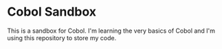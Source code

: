 # Cobol Sandbox

This is a sandbox for Cobol.
I'm learning the very basics of Cobol and I'm using this repository to store my code.
